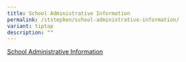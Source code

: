 ```yaml
---
title: School Administrative Information
permalink: /ststephen/school-administrative-information/
variant: tiptap
description: ""
---
```

<p><a href="/files/School Administrative Information (15092023).pdf" rel="noopener nofollow" target="_blank">School Administrative Information</a>
</p>